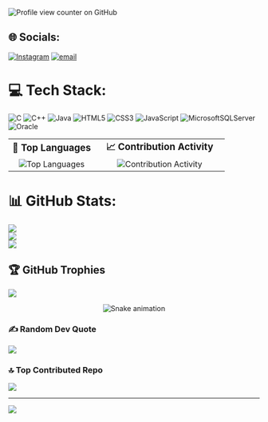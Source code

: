 
![Profile view counter on GitHub](https://komarev.com/ghpvc/?username=Abhijit390)

## 🌐 Socials:
[![Instagram](https://img.shields.io/badge/Instagram-%23E4405F.svg?logo=Instagram&logoColor=white)](https://instagram.com/abhijit_firke) [![email](https://img.shields.io/badge/Email-D14836?logo=gmail&logoColor=white)](mailto:afirke1@gmail.com) 

# 💻 Tech Stack:
![C](https://img.shields.io/badge/c-%2300599C.svg?style=for-the-badge&logo=c&logoColor=white) ![C++](https://img.shields.io/badge/c++-%2300599C.svg?style=for-the-badge&logo=c%2B%2B&logoColor=white) ![Java](https://img.shields.io/badge/java-%23ED8B00.svg?style=for-the-badge&logo=openjdk&logoColor=white) ![HTML5](https://img.shields.io/badge/html5-%23E34F26.svg?style=for-the-badge&logo=html5&logoColor=white) ![CSS3](https://img.shields.io/badge/css3-%231572B6.svg?style=for-the-badge&logo=css3&logoColor=white) ![JavaScript](https://img.shields.io/badge/javascript-%23323330.svg?style=for-the-badge&logo=javascript&logoColor=%23F7DF1E) ![MicrosoftSQLServer](https://img.shields.io/badge/Microsoft%20SQL%20Server-CC2927?style=for-the-badge&logo=microsoft%20sql%20server&logoColor=white) ![Oracle](https://img.shields.io/badge/Oracle-F80000?style=for-the-badge&logo=oracle&logoColor=white)

<table border="0" width="100%">
  <tr>
    <td width="30%" align="center" bgcolor="transparent">
      <h3 style="margin: 0; padding: 0;">🚀 Top Languages</h3>
    </td>
    <td width="80%" align="center">
       <h3 style="margin: 0; padding: 0;">📈 Contribution Activity</h3>
    </td>
  </tr>
  <tr>
    <td width="40%" align="center">
      <img src="https://github-readme-stats.vercel.app/api/top-langs/?username=Abhijit390&layout=compact&theme=radical" alt="Top Languages" />
    </td>
    <td width="60%" align="center">
      <img src="https://github-readme-activity-graph.vercel.app/graph?username=Abhijit390&theme=radical" alt="Contribution Activity" />
    </td>
  </tr>
</table>

# 📊 GitHub Stats:
![](https://github-readme-stats.vercel.app/api?username=Abhijit390&theme=dracula&hide_border=false&include_all_commits=true&count_private=true)<br/>
![](https://nirzak-streak-stats.vercel.app/?user=Abhijit390&theme=dracula&hide_border=false)<br/>
![](https://github-readme-stats.vercel.app/api/top-langs/?username=Abhijit390&theme=dracula&hide_border=false&include_all_commits=true&count_private=true&layout=compact)

## 🏆 GitHub Trophies
![](https://github-profile-trophy.vercel.app/?username=Abhijit390&theme=radical&no-frame=false&no-bg=true&margin-w=4)

<!-- Snake Game Repo View -->

<div align="center">
  <img src="https://profile-readme-generator.com/assets/snake.svg" alt="Snake animation" />
</div>

### ✍️ Random Dev Quote
![](https://quotes-github-readme.vercel.app/api?type=horizontal&theme=radical)

### 🔝 Top Contributed Repo
![](https://github-contributor-stats.vercel.app/api?username=Abhijit390&limit=5&theme=dark&combine_all_yearly_contributions=true)

---
[![](https://visitcount.itsvg.in/api?id=Abhijit390&icon=0&color=0)](https://visitcount.itsvg.in)

<!-- Proudly created with GPRM ( https://gprm.itsvg.in ) -->
<!--
**Abhijit390/Abhijit390** is a ✨ _special_ ✨ repository because its `README.md` (this file) appears on your GitHub profile.

Here are some ideas to get you started:

- 🔭 I’m currently working on ...
- 🌱 I’m currently learning ...
- 👯 I’m looking to collaborate on ...
- 🤔 I’m looking for help with ...
- 💬 Ask me about ...
- 📫 How to reach me: ...
- 😄 Pronouns: ...
- ⚡ Fun fact: ...
-->
